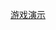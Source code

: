 [游戏演示](https://github.com/CoderBattery/AlienWar/blob/master/%E6%B8%B8%E6%88%8F%E8%A7%86%E9%A2%91.mov)
